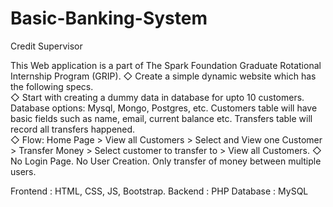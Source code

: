# Basic-Banking-System
Credit Supervisor 

This Web application is a part of The Spark Foundation Graduate Rotational Internship Program (GRIP). 
◇ Create a simple dynamic website which has the following specs.  
◇ Start with creating a dummy data in database for upto 10
   customers. Database options: Mysql, Mongo, Postgres, etc.
   Customers table will have basic fields such as name, email,
   current balance etc. Transfers table will record all transfers
   happened.      
◇ Flow: Home Page > View all Customers > Select and View one
   Customer > Transfer Money > Select customer to transfer to >
   View all Customers. 
◇ No Login Page. No User Creation. Only transfer of money
   between multiple users.
   
   
Frontend : HTML, CSS, JS, Bootstrap.
Backend : PHP
Database : MySQL
